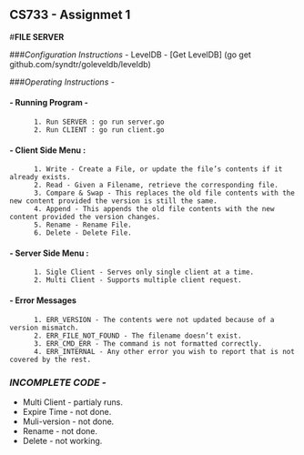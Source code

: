 ## CS733 - Assignmet 1
#**FILE SERVER**

###*Configuration Instructions -*
      LevelDB - [Get LevelDB] (go get github.com/syndtr/goleveldb/leveldb)

###*Operating Instructions -*
####    - Running Program -
          1. Run SERVER : go run server.go
          2. Run CLIENT : go run client.go
 
####     - Client Side Menu :
      
          1. Write - Create a File, or update the file’s contents if it already exists.
          2. Read - Given a Filename, retrieve the corresponding file.
          3. Compare & Swap - This replaces the old file contents with the new content provided the version is still the same.
          4. Append - This appends the old file contents with the new content provided the version changes.
          5. Rename - Rename File.
          6. Delete - Delete File.
  
  
####     - Server Side Menu :
          1. Sigle Client - Serves only single client at a time.
          2. Multi Client - Supports multiple client request.
  
####     - Error Messages
          1. ERR_VERSION - The contents were not updated because of a version mismatch.
          2. ERR_FILE_NOT_FOUND - The filename doesn’t exist.
          3. ERR_CMD_ERR - The command is not formatted correctly.
          4. ERR_INTERNAL - Any other error you wish to report that is not covered by the rest.

### *INCOMPLETE CODE -*
  
  * Multi Client - partialy runs.
  * Expire Time - not done.
  * Muli-version - not done.
  * Rename - not done.
  * Delete - not working.
  



